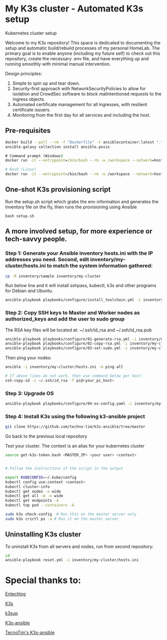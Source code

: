 # My K3s cluster - Automated K3s setup
Kubernetes cluster setup

Welcome to my K3s repository! This space is dedicated to documenting the setup and automatic build/rebuild processes of my personal HomeLab. The primary goal is to enable anyone (including my future self) to check out this repository, create the necessary .env file, and have everything up and running smoothly with minimal manual intervention.


Design principles:
1. Simple to spin up and tear down.
2. Security-first approach with NetworkSecurityPolicies to allow for isolation and CrowdSec software to block malintentioned requests to the ingress objects.
3. Automated certificate management for all ingresses, with resilient certificate issuers.
4. Monitoring from the first day for all services and including the host.


## Pre-requisites

```bash
docker build --pull --rm -f "Dockerfile" -t ansiblecontainer:latest "."
ansible-galaxy collection install ansible.posix
```


```cmd
# Command prompt (Windows)
docker run -it --entrypoint=/bin/bash --rm -w /workspace --network=host -v %cd%:/workspace ansiblecontainer
```

```bash
# Bash (Linux)
docker run -it --entrypoint=/bin/bash --rm -w /workspace --network=host  -v `pwd`:/workspace ansiblecontainer
```
## One-shot K3s provisioning script
Run the setup.sh script which grabs the env information and generates the inventory file on the fly, then runs the provisioning using Ansible
```
bash setup.sh
```

## A more involved setup, for more experience or tech-savvy people.

### Step 1: Generate your Ansible inventory hosts.ini with the IP addresses you need. Second, edit inventory/my-cluster/hosts.ini to match the system information gathered:
```bash
cp -R inventory/sample inventory/my-cluster
```
Run below line and it will install sshpass, kubectl, k3s and other programs for Debian and Ubuntu.
```bash
ansible-playbook playbooks/configure/install_toolchain.yml -i inventory/my-cluster/hosts.ini
```


### Step 2: Copy SSH keys to Master and Worker nodes as authorized_keys and add the user to sudo group
The RSA key files will be located at: ~/.ssh/id_rsa and ~/.ssh/id_rsa.pub
```bash
ansible-playbook playbooks/configure/01-generate-rsa.yml -i inventory/my-cluster/hosts.ini
ansible-playbook playbooks/configure/02-copy-rsa.yml -i inventory/my-cluster/hosts.ini --ask-pass  # Ignore if play "Exchange Keys between master and nodes" is failed
ansible-playbook playbooks/configure/03-set-sudo.yml -i inventory/my-cluster/hosts.ini --ask-pass --ask-become-pass
```


Then ping your nodes:
```bash
ansible -i inventory/my-cluster/hosts.ini -m ping all

# If above lines do not work, then use command below per host:
ssh-copy-id -i ~/.ssh/id_rsa -f pi@<your_pi_host>
```

### Step 3: Upgrade OS 
```bash
ansible-playbook playbooks/configure/04-os-config.yaml -i inventory/my-cluster/hosts.ini -t upgrade
```

### Step 4: Install K3s using the following k3-ansible project
```bash
git clone https://github.com/techno-tim/k3s-ansible/tree/master
```

Go back to the previous local repository

Test your cluster. The context is an alias for your kubernetes cluster
```bash
source get-k3s-token.bash <MASTER_IP> <your user> <context>


# Follow the instructions of the script in the output

export KUBECONFIG=~/.kube/config
kubectl config use-context <context>
kubectl cluster-info
kubectl get nodes -o wide
kubectl get all -A -o wide
kubectl get endpoints -A
kubectl top pod --containers -A

sudo k3s check-config  # Run this on the master server only
sudo k3s crictl ps -a # Run it on the master server
```

## Uninstalling K3s cluster
To uninstall K3s from all servers and nodes, run from second repository:

```bash
cd 
ansible-playbook reset.yml -i inventory/my-cluster/hosts.ini
```

# Special thanks to:
[Entechlog](https://www.entechlog.com/blog/general/how-to-set-up-kubernetes-cluster-with-raspberry-pi/#prerequisite)

[K3s](https://k3s.io/)

[k3sup](https://github.com/k3s-io/k3sup)

[K3s-ansible](https://github.com/k3s-io/k3s-ansible)

[TecnoTim's K3s-ansible](https://github.com/techno-tim/k3s-ansible)